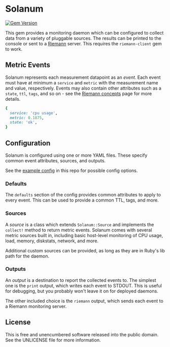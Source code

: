 Solanum
=======

[![Gem Version](https://badge.fury.io/rb/solanum.svg)](https://badge.fury.io/rb/solanum)

This gem provides a monitoring daemon which can be configured to collect data
from a variety of pluggable sources. The results can be printed to the console
or sent to a [Riemann](http://riemann.io/) server. This requires the
`riemann-client` gem to work.


## Metric Events

Solanum represents each measurement datapoint as an _event_. Each event must
have at minimum a `service` and `metric` with the measurement name and value,
respectively. Events may also contain other attributes such as a `state`, `ttl`,
`tags`, and so on - see the [Riemann concepts](http://riemann.io/concepts.html)
page for more details.

```ruby
{
  service: 'cpu usage',
  metric: 0.1875,
  state: 'ok',
}
```


## Configuration

Solanum is configured using one or more YAML files. These specify common event
attributes, sources, and outputs.

See the [example config](config.yml) in this repo for possible config options.

### Defaults

The `defaults` section of the config provides common attributes to apply to
every event. This can be used to provide a common TTL, tags, and more.

### Sources

A _source_ is a class which extends `Solanum::Source` and implements the
`collect!` method to return metric events. Solanum comes with several metric
sources built in, including basic host-level monitoring of CPU usage, load,
memory, diskstats, network, and more.

Additional custom sources can be provided, as long as they are in Ruby's lib
path for the daemon.

### Outputs

An _output_ is a destination to report the collected events to. The simplest
one is the `print` output, which writes each event to STDOUT. This is useful for
debugging, but you probably won't leave it on for deployed daemons.

The other included choice is the `riemann` output, which sends each event to a
Riemann monitoring server.


## License

This is free and unencumbered software released into the public domain.
See the UNLICENSE file for more information.
